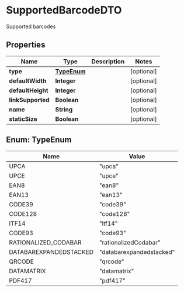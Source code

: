 

# SupportedBarcodeDTO

Supported barcodes

## Properties

| Name | Type | Description | Notes |
|------------ | ------------- | ------------- | -------------|
|**type** | [**TypeEnum**](#TypeEnum) |  |  [optional] |
|**defaultWidth** | **Integer** |  |  [optional] |
|**defaultHeight** | **Integer** |  |  [optional] |
|**linkSupported** | **Boolean** |  |  [optional] |
|**name** | **String** |  |  [optional] |
|**staticSize** | **Boolean** |  |  [optional] |



## Enum: TypeEnum

| Name | Value |
|---- | -----|
| UPCA | &quot;upca&quot; |
| UPCE | &quot;upce&quot; |
| EAN8 | &quot;ean8&quot; |
| EAN13 | &quot;ean13&quot; |
| CODE39 | &quot;code39&quot; |
| CODE128 | &quot;code128&quot; |
| ITF14 | &quot;itf14&quot; |
| CODE93 | &quot;code93&quot; |
| RATIONALIZED_CODABAR | &quot;rationalizedCodabar&quot; |
| DATABAREXPANDEDSTACKED | &quot;databarexpandedstacked&quot; |
| QRCODE | &quot;qrcode&quot; |
| DATAMATRIX | &quot;datamatrix&quot; |
| PDF417 | &quot;pdf417&quot; |




